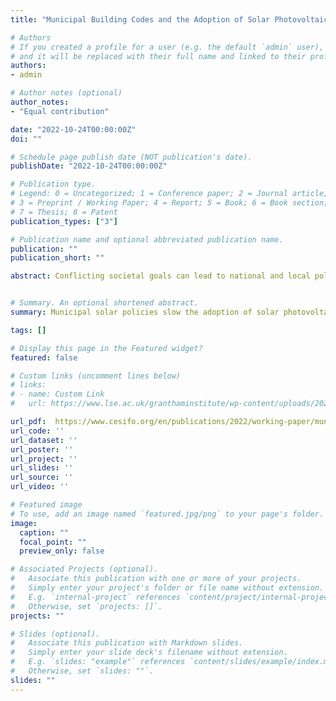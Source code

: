 ```yaml
---
title: "Municipal Building Codes and the Adoption of Solar Photovoltaics"

# Authors
# If you created a profile for a user (e.g. the default `admin` user), write the username (folder name) here 
# and it will be replaced with their full name and linked to their profile.
authors:
- admin

# Author notes (optional)
author_notes:
- "Equal contribution"

date: "2022-10-24T00:00:00Z"
doi: ""

# Schedule page publish date (NOT publication's date).
publishDate: "2022-10-24T00:00:00Z"

# Publication type.
# Legend: 0 = Uncategorized; 1 = Conference paper; 2 = Journal article;
# 3 = Preprint / Working Paper; 4 = Report; 5 = Book; 6 = Book section;
# 7 = Thesis; 8 = Patent
publication_types: ["3"]

# Publication name and optional abbreviated publication name.
publication: ""
publication_short: ""

abstract: Conflicting societal goals can lead to national and local policies that are at odds with each other. National policies promoting the adoption of solar photovoltaics may be counteracted by local policies defining the aesthetics of the built environment. As solar photovoltaic energy approaches grid parity globally, non-pecuniary barriers to the adoption of this important renewable energy source become increasingly salient. Using a unique survey of municipalities regarding such building codes and administrative data on all solar installations in Germany, a leader in solar adoption, we document the impact that municipalities amending their building codes to restrict solar installations, often with an eye toward preserving the historical nature of the town, has on solar adoption. We find that municipalities that implement solar policies have 10.4 percent less solar photovoltaic capacity than municipalities in the control group. We confirm our results when applying spatial techniques and analyzing the impact of such policies on regulated areas within municipalities.


# Summary. An optional shortened abstract.
summary: Municipal solar policies slow the adoption of solar photovoltaics.

tags: []

# Display this page in the Featured widget?
featured: false

# Custom links (uncomment lines below)
# links:
# - name: Custom Link
#   url: https://www.lse.ac.uk/granthaminstitute/wp-content/uploads/2022/10/working-paper-380_Carattini-Figge-Gordan-Loeschel.pdf

url_pdf:  https://www.cesifo.org/en/publications/2022/working-paper/municipal-building-codes-and-adoption-solar-photovoltaics
url_code: ''
url_dataset: ''
url_poster: ''
url_project: ''
url_slides: ''
url_source: ''
url_video: ''

# Featured image
# To use, add an image named `featured.jpg/png` to your page's folder. 
image:
  caption: ""
  focal_point: ""
  preview_only: false

# Associated Projects (optional).
#   Associate this publication with one or more of your projects.
#   Simply enter your project's folder or file name without extension.
#   E.g. `internal-project` references `content/project/internal-project/index.md`.
#   Otherwise, set `projects: []`.
projects: ""

# Slides (optional).
#   Associate this publication with Markdown slides.
#   Simply enter your slide deck's filename without extension.
#   E.g. `slides: "example"` references `content/slides/example/index.md`.
#   Otherwise, set `slides: ""`.
slides: ""
---
```



